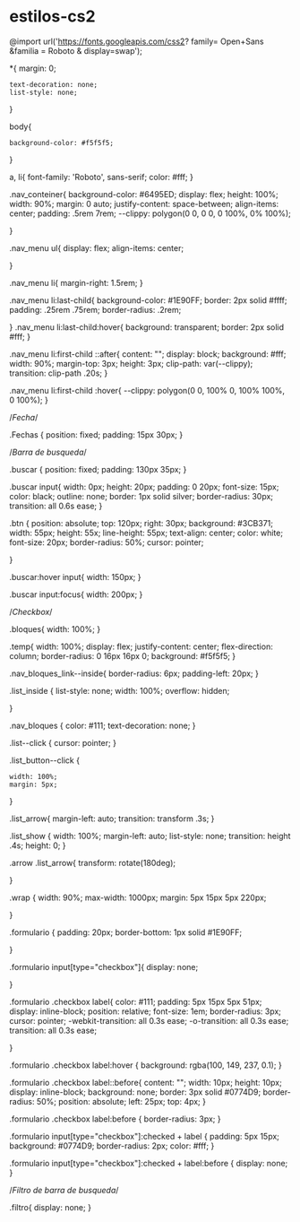 # estilos-cs2

@import url('https://fonts.googleapis.com/css2? family= Open+Sans &familia = Roboto & display=swap');

*{
    margin: 0;
    
    text-decoration: none;
    list-style: none;
    
    
}

body{
    
    background-color: #f5f5f5;
    

}    

a, li{
    font-family: 'Roboto', sans-serif;
    color: #fff;
}

.nav_conteiner{
    background-color: #6495ED;
    display: flex;
    height: 100%;
    width: 90%;
    margin: 0 auto;
    justify-content: space-between;
    align-items: center;
    padding: .5rem 7rem;
    --clippy: polygon(0 0, 0 0, 0 100%, 0% 100%);
    
}

.nav_menu ul{
    display: flex;
    align-items: center;
    
}

.nav_menu li{
    margin-right: 1.5rem;
}

.nav_menu li:last-child{
    background-color: #1E90FF;
    border: 2px solid #ffff;
    padding: .25rem .75rem;
    border-radius: .2rem;
    
}
.nav_menu
li:last-child:hover{
    background: transparent;
    border: 2px solid #fff;
}

.nav_menu li:first-child
::after{
    content: "";
    display: block;
    background: #fff;
    width: 90%;
    margin-top: 3px;
    height: 3px;
    clip-path: var(--clippy);
    transition: clip-path .20s;
}

.nav_menu li:first-child
:hover{
    --clippy: polygon(0 0, 100% 0, 100% 100%, 0 100%);
}




/*Fecha*/

.Fechas {
    position: fixed;
    padding: 15px 30px;
}

/*Barra de busqueda*/

.buscar {
    position: fixed;
    padding: 130px 35px;
}

.buscar input{
   width: 0px;
   height: 20px;
   padding: 0 20px;
   font-size: 15px;
   color: black;
   outline: none;
   border: 1px solid silver;
   border-radius: 30px; 
   transition: all 0.6s ease;
}

.btn {
    position: absolute;
    top: 120px;
    right: 30px;
    background: #3CB371;
    width: 55px;
    height: 55x;
    line-height: 55px;
    text-align: center;
    color: white;
    font-size: 20px;
    border-radius: 50%;
    cursor: pointer;

}

.buscar:hover input{
    width: 150px;
}

.buscar input:focus{
    width: 200px;
}

/*Checkbox*/

.bloques{
    width: 100%;
}

.temp{
    width: 100%;
    display: flex;
    justify-content: center;
    flex-direction: column;
    border-radius: 0 16px 16px 0;
    background: #f5f5f5;
}

.nav_bloques_link--inside{
    border-radius: 6px;
    padding-left: 20px;
}


.list_inside {
    list-style: none;
    width: 100%;
    overflow: hidden;
    
}

.nav_bloques {
    color: #111;
    text-decoration: none;
}

.list--click {
    cursor: pointer;
}

.list_button--click {
   
   
    width: 100%;
    margin: 5px;
}

.list_arrow{
    margin-left: auto;
    transition: transform .3s;
}


.list_show {
    width: 100%;
    margin-left: auto;
    list-style: none;
    transition: height .4s;
    height: 0;
}

.arrow .list_arrow{
    transform: rotate(180deg);
    
}

.wrap {
    width: 90%;
    max-width: 1000px;
    margin: 5px 15px 5px 220px;
   
}



.formulario {
    padding: 20px;
    border-bottom: 1px solid #1E90FF;
    
}

.formulario input[type="checkbox"]{
    display: none;
   

}


.formulario .checkbox label{
    color: #111;
    padding: 5px 15px 5px 51px;
    display: inline-block;
    position: relative;
    font-size: 1em;
    border-radius: 3px;
    cursor: pointer;
    -webkit-transition: all 0.3s ease;
    -o-transition: all 0.3s ease;
    transition: all 0.3s ease;
    
    
}

.formulario .checkbox label:hover {
    background: rgba(100, 149, 237, 0.1);
}

.formulario .checkbox label::before{
    content: "";
    width: 10px;
    height: 10px;
    display: inline-block;
    background: none;
    border: 3px solid #0774D9;
    border-radius: 50%;
    position: absolute;
    left: 25px;
    top: 4px;
}

.formulario .checkbox label:before {
    border-radius: 3px;
}

.formulario input[type="checkbox"]:checked + label {
    padding: 5px 15px;
    background: #0774D9;
    border-radius: 2px;
    color: #fff;
}

.formulario input[type="checkbox"]:checked + label:before {
    display: none;
}

/*Filtro de barra de busqueda*/

.filtro{
    display: none;
}
